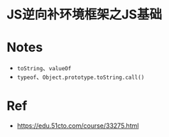 # JS逆向补环境框架之JS基础


# Notes


* `toString`、`valueOf`
* `typeof`、`Object.prototype.toString.call()`

# Ref

* <https://edu.51cto.com/course/33275.html>